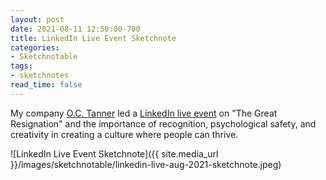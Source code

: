 ```yaml
---
layout: post
date: 2021-08-11 12:50:00-700
title: LinkedIn Live Event Sketchnote
categories:
- Sketchnotable
tags:
- sketchnotes
read_time: false
---
```


My company [O.C. Tanner](https://www.octanner.com/) led a [LinkedIn live event](https://www.linkedin.com/events/linkedinlivewitho-c-tanner-ther6811350116583141376/) on "The Great Resignation" and the importance of recognition, psychological safety, and creativity in creating a culture where people can thrive.

![LinkedIn Live Event Sketchnote]({{ site.media_url }}/images/sketchnotable/linkedin-live-aug-2021-sketchnote.jpeg)
